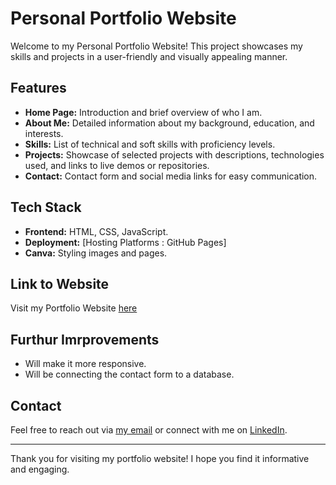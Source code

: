 # Personal Portfolio Website

Welcome to my Personal Portfolio Website! This project showcases my skills and projects  in a user-friendly and visually appealing manner.

## Features

- **Home Page:** Introduction and brief overview of who I am.
- **About Me:** Detailed information about my background, education, and interests.
- **Skills:** List of technical and soft skills with proficiency levels.
- **Projects:** Showcase of selected projects with descriptions, technologies used, and links to live demos or repositories.
- **Contact:** Contact form and social media links for easy communication.

## Tech Stack

- **Frontend:** HTML, CSS, JavaScript.
- **Deployment:** [Hosting Platforms : GitHub Pages]
- **Canva:** Styling images and pages.
 
## Link to Website

Visit my Portfolio Website [here](https://aishrma.github.io/Personal-Portfolio/)

## Furthur Imrprovements

- Will make it more responsive.
- Will be connecting the contact form to a database.

## Contact

Feel free to reach out via [my email](mailto:aishsharma1102@gmail.com) or connect with me on [LinkedIn](https://www.linkedin.com/in/aishwarya-sharma-a0316a306/).

---

Thank you for visiting my portfolio website! I hope you find it informative and engaging.
